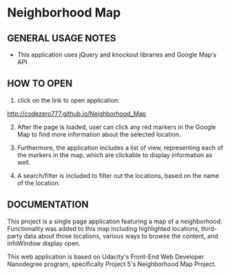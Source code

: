 # Neighborhood Map
GENERAL USAGE NOTES
---------------------
- This application uses jQuery and knockout libraries and Google Map's API

HOW TO OPEN
--------------------
1) click on the link to open application:

  http://codezero777.github.io/Neighborhood_Map

2) After the page is loaded, user can click any red markers in the Google Map to find more information about the selected location.

3) Furthermore, the application includes a list of view, representing each of the markers in the map, which are clickable to display information as well.

4) A search/filter is included to filter out the locations, based on the name of the location.



DOCUMENTATION
--------------------
This project is a single page application featuring a map of a neighborhood. Functionality was added to this map including highlighted 
locations, third-party data about those locations, various ways to browse the content, and infoWindow display open.

This web application is based on Udacity's Front-End Web Developer Nanodegree program, specifically Project 5's Neighborhood
Map Project.


